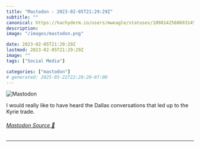 ```yaml
---
title: "Mastodon - 2023-02-05T21:29:29Z"
subtitle: ""
canonical: https://hachyderm.io/users/mweagle/statuses/109814256069314581
description:
image: "/images/mastodon.png"

date: 2023-02-05T21:29:29Z
lastmod: 2023-02-05T21:29:29Z
image: ""
tags: ["Social Media"]

categories: ["mastodon"]
# generated: 2025-05-22T22:29:20-07:00
---
```

![Mastodon](/images/mastodon.png)

<p>I would really like to have heard the Dallas conversations that led up to the Kyrie trade.</p>


###### [Mastodon Source 🐘](https://hachyderm.io/@mweagle/109814256069314581)

___

